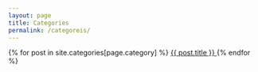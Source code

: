 ```yaml
---
layout: page
title: Categories
permalink: /categoreis/
---
```

{% for post in site.categories[page.category] %}
    <a href="{{ post.url | absolute_url }}">
      {{ post.title }}
    </a>
{% endfor %}